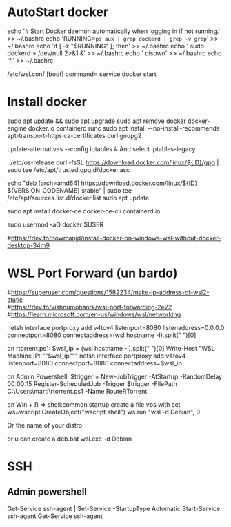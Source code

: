 # AutoStart docker

echo '# Start Docker daemon automatically when logging in if not running.' >> ~/.bashrc
echo 'RUNNING=`ps aux | grep dockerd | grep -v grep`' >> ~/.bashrc
echo 'if [ -z "$RUNNING" ]; then' >> ~/.bashrc
echo ' sudo dockerd > /dev/null 2>&1 &' >> ~/.bashrc
echo ' disown' >> ~/.bashrc
echo 'fi' >> ~/.bashrc

/etc/wsl.conf
[boot]
command= service docker start

# Install docker

sudo apt update && sudo apt upgrade
sudo apt remove docker docker-engine docker.io containerd runc
sudo apt install --no-install-recommends apt-transport-https ca-certificates curl gnupg2

update-alternatives --config iptables # And select iptables-legacy

. /etc/os-release
curl -fsSL https://download.docker.com/linux/${ID}/gpg | sudo tee /etc/apt/trusted.gpg.d/docker.asc

echo "deb [arch=amd64] https://download.docker.com/linux/${ID} ${VERSION_CODENAME} stable" | sudo tee /etc/apt/sources.list.d/docker.list
sudo apt update

sudo apt install docker-ce docker-ce-cli containerd.io

sudo usermod -aG docker $USER

#https://dev.to/bowmanjd/install-docker-on-windows-wsl-without-docker-desktop-34m9

# WSL Port Forward (un bardo)

#https://superuser.com/questions/1582234/make-ip-address-of-wsl2-static  
#https://dev.to/vishnumohanrk/wsl-port-forwarding-2e22  
#https://learn.microsoft.com/en-us/windows/wsl/networking

netsh interface portproxy add v4tov4 listenport=8080 listenaddress=0.0.0.0 connectport=8080 connectaddress=(wsl hostname -I).split(" ")[0]

on rtorrent.ps1:
$wsl_ip = (wsl hostname -I).split(" ")[0]
Write-Host "WSL Machine IP: ""$wsl_ip"""
netsh interface portproxy add v4tov4 listenport=8080 connectport=8080 connectaddress=$wsl_ip

on Admin Powershell:
$trigger = New-JobTrigger -AtStartup -RandomDelay 00:00:15
Register-ScheduledJob -Trigger $trigger -FilePath C:\Users\marti\rtorrent.ps1 -Name RouteRTorrent

on Win + R => shell:common startup
create a file.vbs with
set ws=wscript.CreateObject("wscript.shell")
ws.run "wsl -d Debian", 0

Or the name of your distro

or u can create a deb.bat
wsl.exe -d Debian

# SSH

## Admin powershell

Get-Service ssh-agent | Set-Service -StartupType Automatic
Start-Service ssh-agent
Get-Service ssh-agent

